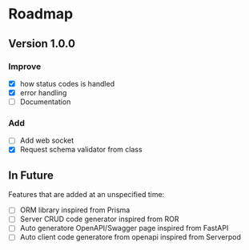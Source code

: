 # Roadmap

## Version 1.0.0

### Improve
- [x] how status codes is handled
- [x] error handling
- [ ] Documentation

### Add
- [ ] Add web socket
- [x] Request schema validator from class

## In Future
Features that are added at an unspecified time:

- [ ] ORM library inspired from Prisma
- [ ] Server CRUD code generator inspired from ROR
- [ ] Auto generatore OpenAPI/Swagger page inspired from FastAPI
- [ ] Auto client code generatore from openapi inspired from Serverpod
